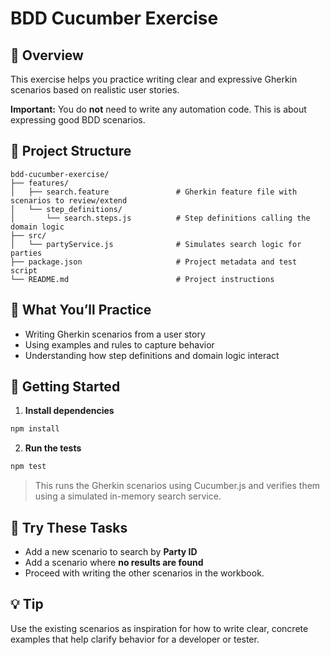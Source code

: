 # BDD Cucumber Exercise

## 🧠 Overview

This exercise helps you practice writing clear and expressive Gherkin scenarios based on realistic user stories.

**Important:** You do **not** need to write any automation code. This is about expressing good BDD scenarios.

## 📁 Project Structure

```
bdd-cucumber-exercise/
├── features/
│   ├── search.feature               # Gherkin feature file with scenarios to review/extend
│   └── step_definitions/
│       └── search.steps.js          # Step definitions calling the domain logic
├── src/
│   └── partyService.js              # Simulates search logic for parties
├── package.json                     # Project metadata and test script
└── README.md                        # Project instructions
```

## 📝 What You’ll Practice

- Writing Gherkin scenarios from a user story
- Using examples and rules to capture behavior
- Understanding how step definitions and domain logic interact

## 🚀 Getting Started

1. **Install dependencies**

```bash
npm install
```

2. **Run the tests**

```bash
npm test
```

> This runs the Gherkin scenarios using Cucumber.js and verifies them using a simulated in-memory search service.

## 🧪 Try These Tasks

- Add a new scenario to search by **Party ID**
- Add a scenario where **no results are found**
- Proceed with writing the other scenarios in the workbook.

## 💡 Tip

Use the existing scenarios as inspiration for how to write clear, concrete examples that help clarify behavior for a developer or tester.

